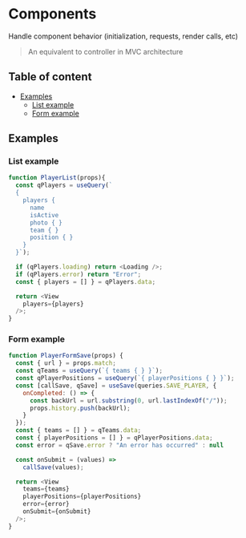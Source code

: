 # Components

Handle component behavior (initialization, requests, render calls, etc)
>  An equivalent to controller in MVC architecture

## Table of content

-   [Examples](#example)
    -   [List example](#list-example)
    -   [Form example](#form-example)

## Examples

### List example

```javascript
function PlayerList(props){
  const qPlayers = useQuery(`
  {
    players {
      name
      isActive
      photo { }
      team { }
      position { }
    }
  }`);

  if (qPlayers.loading) return <Loading />;
  if (qPlayers.error) return "Error";
  const { players = [] } = qPlayers.data;

  return <View
    players={players}
  />;
}
```

### Form example

```javascript
function PlayerFormSave(props) {
  const { url } = props.match;
  const qTeams = useQuery(`{ teams { } }`);
  const qPlayerPositions = useQuery(`{ playerPositions { } }`);
  const [callSave, qSave] = useSave(queries.SAVE_PLAYER, {
    onCompleted: () => {
      const backUrl = url.substring(0, url.lastIndexOf("/"));
      props.history.push(backUrl);
    }
  });
  const { teams = [] } = qTeams.data;
  const { playerPositions = [] } = qPlayerPositions.data;
  const error = qSave.error ? "An error has occurred" : null

  const onSubmit = (values) =>
    callSave(values);

  return <View
    teams={teams}
    playerPositions={playerPositions}
    error={error}
    onSubmit={onSubmit}
  />;
}
```